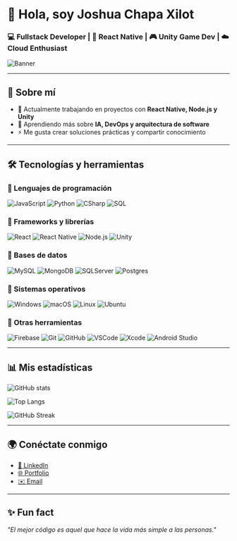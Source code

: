 # 👋 Hola, soy Joshua Chapa Xilot  

### 💻 Fullstack Developer | 📱 React Native | 🎮 Unity Game Dev | ☁️ Cloud Enthusiast  

![Banner](https://miro.medium.com/v2/0*rLm7FEGkXKcj1iQ0.jpeg)

---

## 🚀 Sobre mí
- 🔭 Actualmente trabajando en proyectos con **React Native, Node.js y Unity**  
- 🌱 Aprendiendo más sobre **IA, DevOps y arquitectura de software**  
- ⚡ Me gusta crear soluciones prácticas y compartir conocimiento  

---

## 🛠️ Tecnologías y herramientas

### 🔹 Lenguajes de programación
![JavaScript](https://img.shields.io/badge/Code-JavaScript-yellow?logo=javascript)
![Python](https://img.shields.io/badge/Code-Python-blue?logo=python)
![CSharp](https://img.shields.io/badge/Code-C%23-239120?logo=c-sharp)
![SQL](https://img.shields.io/badge/Code-SQL-lightgrey?logo=database)

### 🔹 Frameworks y librerías
![React](https://img.shields.io/badge/Framework-React-blue?logo=react)
![React Native](https://img.shields.io/badge/Mobile-React%20Native-61DAFB?logo=react)
![Node.js](https://img.shields.io/badge/Backend-Node.js-green?logo=node.js)
![Unity](https://img.shields.io/badge/Game%20Dev-Unity-black?logo=unity)

### 🔹 Bases de datos
![MySQL](https://img.shields.io/badge/Database-MySQL-4479A1?logo=mysql)
![MongoDB](https://img.shields.io/badge/Database-MongoDB-green?logo=mongodb)
![SQLServer](https://img.shields.io/badge/Database-SQL%20Server-CC2927?logo=microsoftsqlserver)
![Postgres](https://img.shields.io/badge/Database-PostgreSQL-336791?logo=postgresql)

### 🔹 Sistemas operativos
![Windows](https://img.shields.io/badge/OS-Windows-0078D6?logo=windows)
![macOS](https://img.shields.io/badge/OS-macOS-000000?logo=apple)
![Linux](https://img.shields.io/badge/OS-Linux-FCC624?logo=linux)
![Ubuntu](https://img.shields.io/badge/OS-Ubuntu-E95420?logo=ubuntu)

### 🔹 Otras herramientas
![Firebase](https://img.shields.io/badge/Cloud-Firebase-orange?logo=firebase)
![Git](https://img.shields.io/badge/Tools-Git-black?logo=git)
![GitHub](https://img.shields.io/badge/Tools-GitHub-gray?logo=github)
![VSCode](https://img.shields.io/badge/Editor-VSCode-blue?logo=visualstudiocode)
![Xcode](https://img.shields.io/badge/Editor-Xcode-lightblue?logo=xcode)
![Android Studio](https://img.shields.io/badge/Editor-Android%20Studio-3DDC84?logo=androidstudio)

---

## 📊 Mis estadísticas

![GitHub stats](https://github-readme-stats.vercel.app/api?username=TU_USUARIO&show_icons=true&theme=radical)

![Top Langs](https://github-readme-stats.vercel.app/api/top-langs/?username=TU_USUARIO&layout=compact&theme=radical)

![GitHub Streak](https://github-readme-streak-stats.herokuapp.com/?user=TU_USUARIO&theme=radical)

---

## 🌍 Conéctate conmigo
- [💼 LinkedIn](https://www.linkedin.com/)  
- [🌐 Portfolio](https://tu-portfolio.com)  
- [✉️ Email](mailto:tuemail@example.com)  

---

## ✨ Fun fact
_"El mejor código es aquel que hace la vida más simple a las personas."_  
